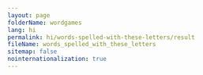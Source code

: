 ```yaml
---
layout: page
folderName: wordgames
lang: hi
permalink: hi/words-spelled-with-these-letters/result
fileName: words_spelled_with_these_letters
sitemap: false
nointernationalization: true
---
```

